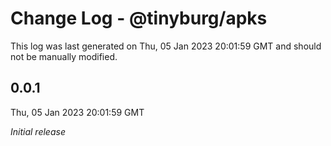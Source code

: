 # Change Log - @tinyburg/apks

This log was last generated on Thu, 05 Jan 2023 20:01:59 GMT and should not be manually modified.

## 0.0.1
Thu, 05 Jan 2023 20:01:59 GMT

_Initial release_

